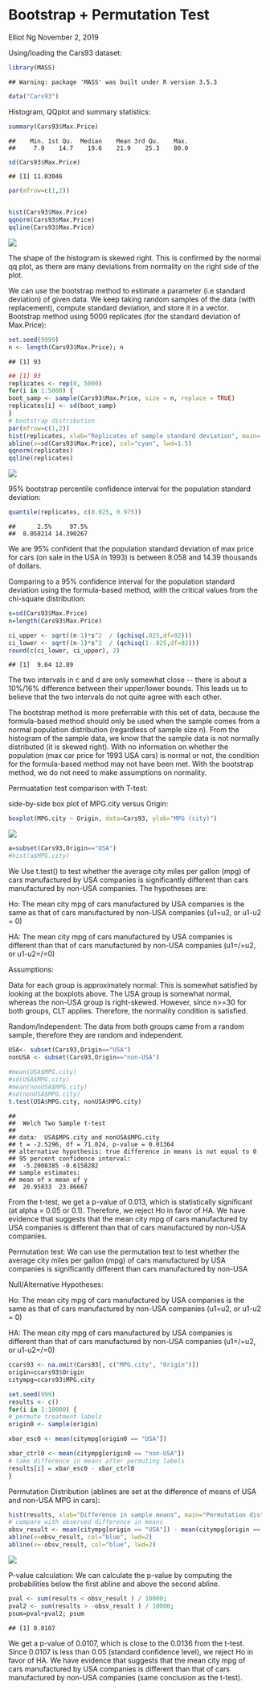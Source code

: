 Bootstrap + Permutation Test
================
Elliot Ng
November 2, 2019

Using/loading the Cars93 dataset:

``` r
library(MASS)
```

    ## Warning: package 'MASS' was built under R version 3.5.3

``` r
data("Cars93")
```

Histogram, QQplot and summary statistics:

``` r
summary(Cars93$Max.Price)
```

    ##    Min. 1st Qu.  Median    Mean 3rd Qu.    Max. 
    ##     7.9    14.7    19.6    21.9    25.3    80.0

``` r
sd(Cars93$Max.Price)
```

    ## [1] 11.03046

``` r
par(mfrow=c(1,2))


hist(Cars93$Max.Price)
qqnorm(Cars93$Max.Price)
qqline(Cars93$Max.Price)
```

![](bootstrap_permutation_github_files/figure-markdown_github/unnamed-chunk-2-1.png)

The shape of the histogram is skewed right. This is confirmed by the normal qq plot, as there are many deviations from normality on the right side of the plot.

We can use the bootstrap method to estimate a parameter (i.e standard deviation) of given data. We keep taking random samples of the data (with replacement), compute standard deviation, and store it in a vector. Bootstrap method using 5000 replicates (for the standard deviation of Max.Price):

``` r
set.seed(9999)
n <- length(Cars93$Max.Price); n
```

    ## [1] 93

``` r
## [1] 93
replicates <- rep(0, 5000)
for(i in 1:5000) {
boot_samp <- sample(Cars93$Max.Price, size = n, replace = TRUE)
replicates[i] <- sd(boot_samp)
}
# bootstrap distribution
par(mfrow=c(1,2))
hist(replicates, xlab="Replicates of sample standard deviation", main='')
abline(v=sd(Cars93$Max.Price), col="cyan", lwd=1.5)
qqnorm(replicates)
qqline(replicates)
```

![](bootstrap_permutation_github_files/figure-markdown_github/unnamed-chunk-3-1.png)

95% bootstrap percentile confidence interval for the population standard deviation:

``` r
quantile(replicates, c(0.025, 0.975))
```

    ##      2.5%     97.5% 
    ##  8.058214 14.390267

We are 95% confident that the population standard deviation of max price for cars (on sale in the USA in 1993) is between 8.058 and 14.39 thousands of dollars.

Comparing to a 95% confidence interval for the population standard deviation using the formula-based method, with the critical values from the chi-square distribution:

``` r
s=sd(Cars93$Max.Price)
n=length(Cars93$Max.Price)

ci_upper <- sqrt((n-1)*s^2  / (qchisq(.025,df=92)))
ci_lower <- sqrt((n-1)*s^2  / (qchisq(1-.025,df=92)))
round(c(ci_lower, ci_upper), 2)
```

    ## [1]  9.64 12.89

The two intervals in c and d are only somewhat close -- there is about a 10%/16% difference between their upper/lower bounds. This leads us to believe that the two intervals do not quite agree with each other.

The bootstrap method is more preferrable with this set of data, because the formula-based method should only be used when the sample comes from a normal population distribution (regardless of sample size n). From the histogram of the sample data, we know that the sample data is not normally distributed (it is skewed right). With no information on whether the population (max car price for 1993 USA cars) is normal or not, the condition for the formula-based method may not have been met. With the bootstrap method, we do not need to make assumptions on normality.

Permuatation test comparison with T-test:

side-by-side box plot of MPG.city versus Origin:

``` r
boxplot(MPG.city ~ Origin, data=Cars93, ylab="MPG (city)")
```

![](bootstrap_permutation_github_files/figure-markdown_github/unnamed-chunk-6-1.png)

``` r
a=subset(Cars93,Origin=="USA")
#hist(a$MPG.city)
```

We Use t.test() to test whether the average city miles per gallon (mpg) of cars manufactured by USA companies is significantly different than cars manufactured by non-USA companies. The hypotheses are:

Ho: The mean city mpg of cars manufactured by USA companies is the same as that of cars manufactured by non-USA companies (u1=u2, or u1-u2 = 0)

HA: The mean city mpg of cars manufactured by USA companies is different than that of cars manufactured by non-USA companies (u1=/=u2, or u1-u2=/=0)

Assumptions:

Data for each group is approximately normal: This is somewhat satisfied by looking at the boxplots above. The USA group is somewhat normal, whereas the non-USA group is right-skewed. However, since n&gt;=30 for both groups, CLT applies. Therefore, the normality condition is satisfied.

Random/Independent: The data from both groups came from a random sample, therefore they are random and independent.

``` r
USA<- subset(Cars93,Origin=="USA")
nonUSA <- subset(Cars93,Origin=="non-USA")

#mean(USA$MPG.city)
#sd(USA$MPG.city)
#mean(nonUSA$MPG.city)
#sd(nonUSA$MPG.city)
t.test(USA$MPG.city, nonUSA$MPG.city)
```

    ## 
    ##  Welch Two Sample t-test
    ## 
    ## data:  USA$MPG.city and nonUSA$MPG.city
    ## t = -2.5296, df = 71.024, p-value = 0.01364
    ## alternative hypothesis: true difference in means is not equal to 0
    ## 95 percent confidence interval:
    ##  -5.2008385 -0.6158282
    ## sample estimates:
    ## mean of x mean of y 
    ##  20.95833  23.86667

From the t-test, we get a p-value of 0.013, which is statistically significant (at alpha = 0.05 or 0.1). Therefore, we reject Ho in favor of HA. We have evidence that suggests that the mean city mpg of cars manufactured by USA companies is different than that of cars manufactured by non-USA companies.

Permutation test: We can use the permutation test to test whether the average city miles per gallon (mpg) of cars manufactured by USA companies is significantly different than cars manufactured by non-USA

Null/Alternative Hypotheses:

Ho: The mean city mpg of cars manufactured by USA companies is the same as that of cars manufactured by non-USA companies (u1=u2, or u1-u2 = 0)

HA: The mean city mpg of cars manufactured by USA companies is different than that of cars manufactured by non-USA companies (u1=/=u2, or u1-u2=/=0)

``` r
ccars93 <- na.omit(Cars93[, c("MPG.city", "Origin")])
origin=ccars93$Origin
citympg=ccars93$MPG.city
```

``` r
set.seed(999)
results <- c()
for(i in 1:10000) {
# permute treatment labels
origin0 <- sample(origin)

xbar_esc0 <- mean(citympg[origin0 == "USA"])

xbar_ctrl0 <- mean(citympg[origin0 == "non-USA"])
# take difference in means after permuting labels
results[i] = xbar_esc0 - xbar_ctrl0
}
```

Permutation Distribution (ablines are set at the difference of means of USA and non-USA MPG in cars):

``` r
hist(results, xlab="Difference in sample means", main="Permutation distribution")
# compare with observed difference in means
obsv_result <- mean(citympg[origin == "USA"]) - mean(citympg[origin == "non-USA"])
abline(v=obsv_result, col="blue", lwd=2)
abline(v=-obsv_result, col="blue", lwd=2)
```

![](bootstrap_permutation_github_files/figure-markdown_github/unnamed-chunk-10-1.png)

P-value calculation: We can calculate the p-value by computing the probabilities below the first abline and above the second abline.

``` r
pval <- sum(results < obsv_result ) / 10000;
pval2 <- sum(results > -obsv_result ) / 10000;
psum=pval+pval2; psum
```

    ## [1] 0.0107

We get a p-value of 0.0107, which is close to the 0.0136 from the t-test. Since 0.0107 is less than 0.05 (standard confidence level), we reject Ho in favor of HA. We have evidence that suggests that the mean city mpg of cars manufactured by USA companies is different than that of cars manufactured by non-USA companies (same conclusion as the t-test).
